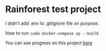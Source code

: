 # Rainforest test project

I didn't add .env to .gitignore file on purpose.

How to run: 
```sudo docker-compose up --build```

You can see progress on this project <a href="https://github.com/Jimiliani/rainforest/projects/1">here</a>
